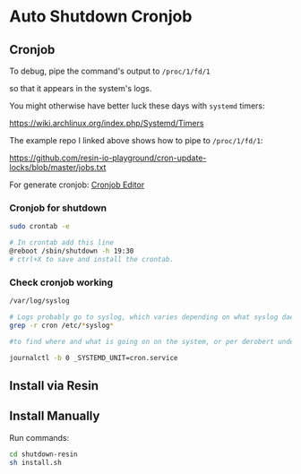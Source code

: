 # Auto Shutdown Cronjob

## Cronjob

To debug, pipe the command's output to
`/proc/1/fd/1`

so that it appears in the system's logs.

You might otherwise have better luck these days with `systemd` timers:

https://wiki.archlinux.org/index.php/Systemd/Timers

The example repo I linked above shows how to pipe to `/proc/1/fd/1`:

https://github.com/resin-io-playground/cron-update-locks/blob/master/jobs.txt

For generate cronjob: [Cronjob Editor](https://crontab.guru/)


### Cronjob for shutdown

```bash
sudo crontab -e

# In crontab add this line
@reboot /sbin/shutdown -h 19:30
# ctrl+X to save and install the crontab.
```

### Check cronjob working

```bash
/var/log/syslog

# Logs probably go to syslog, which varies depending on what syslog daemon is involved and how that is configured to log, start with
grep -r cron /etc/*syslog*

#to find where and what is going on on the system, or per derobert under systemd the relevant command is

journalctl -b 0 _SYSTEMD_UNIT=cron.service
```

## Install via Resin

## Install Manually

Run commands:

```bash
cd shutdown-resin
sh install.sh
```
